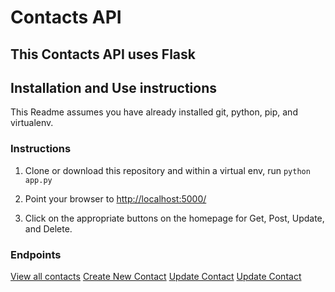 # Contacts API

## This Contacts API uses Flask

## Installation and Use instructions
This Readme assumes you have already installed git, python, pip, and virtualenv.

### Instructions
1. Clone or download this repository and within a virtual env, run ```python app.py```

2. Point your browser to [http://localhost:5000/](http://localhost:5000/)

3. Click on the appropriate buttons on the homepage for Get, Post, Update, and Delete.

### Endpoints

[View all contacts](http://localhost:5000/contacts)
[Create New Contact](http://localhost:5000/new_contact)
[Update Contact](http://localhost:5000/contacts?id=1)
[Update Contact](http://localhost:5000/contacts?id=1)

